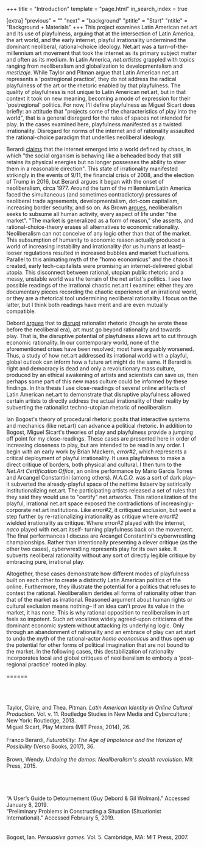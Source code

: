 +++
title = "Introduction"
template = "page.html"
in_search_index = true

[extra]
"previous" = ""
"next" = "background"
"ptitle" = "Start"
"ntitle" = "Background + Materials"
+++
This project examines Latin American net.art and its use of playfulness, arguing that at the intersection of Latin America, the art world, and the early internet, playful irrationality undermined the dominant neoliberal, rational-choice ideology. Net.art was a turn-of-the-millennium art movement that took the internet as its primary subject matter and often as its medium. In Latin America, *net.artistas* grappled with topics ranging from neoliberalism and globalization to developmentalism and *mestizaje*. While Taylor and Pitman argue that Latin American net.art represents a 'postregional practice', they do not address the radical playfulness of the art or the rhetoric enabled by that playfulness. The quality of playfulness is not unique to Latin American net.art, but in that context it took on new meaning, becoming a mode of expression for their 'postregional' politics. For now, I'll define playfulness as Miguel Sicart does briefly: an attitude that "projects some of the characteristics of play into the world", that is a general disregard for the rules of spaces not intended for play. In the cases examined here, playfulness manifested as a twisted irrationality. Disregard for norms of the internet and of rationality assaulted the rational-choice paradigm that underlies neoliberal ideology.

Berardi [claims](http://booksdescr.org/item/index.php?md5=A8AFCB7651CB5E231E58DA52E8BE8AFE) that the internet emerged into a world defined by chaos, in which "the social organism is behaving like a beheaded body that still retains its physical energies but no longer possesses the ability to steer them in a reasonable direction". This state of irrationality manifested strikingly in the events of 9/11, the financial crisis of 2008, and the election of Trump in 2016, but Berardi argues it began with the onset of neoliberalism, circa 1977. Around the turn of the millennium Latin America faced the simultaneous (and sometimes contradictory) pressures of neoliberal trade agreements, developmentalism, dot-com capitalism, increasing border security, and so on. As Brown [argues](http://booksdescr.org/item/index.php?md5=604CA4C555DE3F98A1898D0FD062C963), neoliberalism seeks to subsume all human activity, every aspect of life under "the market". "The market is generalized as a form of reason," she asserts, and rational-choice-theory erases all alternatives to economic rationality. Neoliberalism can not conceive of any logic other than that of the market. This subsumption of humanity to economic reason actually produced a world of increasing instability and irrationality (for us humans at least)– looser regulations resulted in increased bubbles and market fluctuations. Parallel to this animating myth of the "homo economicus" and the chaos it created, early tech-capitalists were promising an internet-delivered global utopia. This disconnect between rational, utopian public rhetoric and a messy, unstable world was the terrain of the net artist's politics. I see two possible readings of the irrational chaotic net.art I examine: either they are documentary pieces recording the chaotic experience of an irrational world, or they are a rhetorical tool undermining neoliberal rationality. I focus on the latter, but I think both readings have merit and are even mutually compatible.

Debord [argues](http://www.bopsecrets.org/SI/1.situations.htm) that to [disrupt](http://www.bopsecrets.org/SI/detourn.htm) rationalist rhetoric (though he wrote these before the neoliberal era), art must go beyond rationality and towards play. That is, the disruptive potential of playfulness allows art to cut through economic rationality. In our contemporary world, none of the aforementioned crises have been resolved; most have arguably worsened. Thus, a study of how net.art addressed its irrational world with a playful, global outlook can inform how a future art might do the same. If Berardi is right and democracy is dead and only a revolutionary mass culture, produced by an ethical awakening of artists and scientists can save us, then perhaps some part of this new mass culture could be informed by these findings. In this thesis I use close-readings of several online artifacts of Latin American net.art to demonstrate that disruptive playfulness allowed certain artists to directly address the actual irrationality of their reality by subverting the rationalist techno-utopian rhetoric of neoliberalism.

Ian Bogost's theory of procedural rhetoric posits that interactive systems and mechanics (like net.art) can advance a political rhetoric. In addition to Bogost, Miguel Sicart's theories of play and playfulness provide a jumping off point for my close-readings. These cases are presented here in order of increasing closeness to play, but are intended to be read in any order. I begin with an early work by Brian Mackern, *error#2*, which represents a critical deployment of playful irrationality. It uses playfulness to make a direct critique of borders, both physical and cultural. I then turn to the *Net.Art Certification Office*, an online performance by Mario Garcia Torres and Arcangel Constantini (among others). *N.A.C.O.* was a sort of dark play– it subverted the already-playful space of the nettime listserv by satirically institutionalizing net.art. The participating artists released a set of rules that they said they would use to "certify" net.artworks. This rationalization of the playful, irrational net.art space exposed the contradictions of increasingly-corporate net.art institutions. Like *error#2*, it critiqued exclusion, but went a step further by re-rationalizing irrationality as critique where *error#2* wielded irrationality as critique. Where *error#2* played with the internet, *naco* played with net.art itself- turning playfulness back on the movement. The final performances I discuss are Arcangel Constantini's cyberwrestling championships. Rather than intentionally presenting a clever critique (as the other two cases), cyberwrestling represents play for its own sake. It subverts neoliberal rationality without any sort of directly legible critique by embracing pure, irrational play.

Altogether, these cases demonstrate how different modes of playfulness built on each other to create a distinctly Latin American politics of the online. Furthermore, they illustrate the potential for a politics that refuses to contest the rational. Neoliberalism derides all forms of rationality other than that of the market as irrational. Reasoned argument about human rights or cultural exclusion means nothing– if an idea can't prove its value in the market, it has none. This is why rational opposition to neoliberalism in art feels so impotent. Such art vocalizes widely agreed-upon criticisms of the dominant economic system without attacking its underlying logic. Only through an abandonment of rationality and an embrace of play can art start to undo the myth of the rational-actor *homo economicus* and thus open up the potential for other forms of political imagination that are not bound to the market. In the following cases, this destabilization of rationality incorporates local and global critiques of neoliberalism to embody a 'post-regional practice' rooted in play.

======

\
\
\
Taylor, Claire, and Thea. Pitman. *Latin American Identity in Online Cultural Production*. Vol. v. 11. Routledge Studies in New Media and Cyberculture ; New York: Routledge, 2013.\
Miguel Sicart, Play Matters (MIT Press, 2014), 26.\
\
Franco Berardi, *Futurability: The Age of Impotence and the Horizon of Possibility* (Verso Books, 2017), 36.\
\
Brown, Wendy. *Undoing the demos: Neoliberalism's stealth revolution*. Mit Press, 2015.\
\
\
\
\
“A User’s Guide to Detournement (Guy Debord & Gil Wolman).” Accessed January 8, 2019. \
“Preliminary Problems in Constructing a Situation (Situationist International).” Accessed February 5, 2019.\
\
\
Bogost, Ian. *Persuasive games*. Vol. 5. Cambridge, MA: MIT Press, 2007.